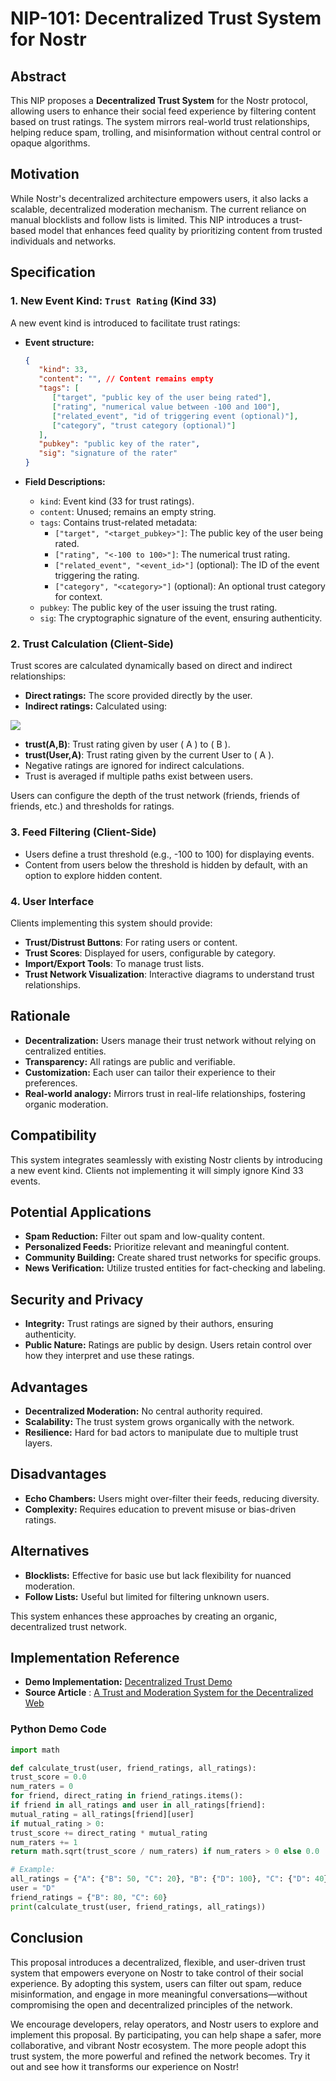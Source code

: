 # NIP-101: Decentralized Trust System for Nostr

## Abstract

This NIP proposes a **Decentralized Trust System** for the Nostr protocol, allowing users to enhance their social feed experience by filtering content based on trust ratings. The system mirrors real-world trust relationships, helping reduce spam, trolling, and misinformation without central control or opaque algorithms.

## Motivation

While Nostr's decentralized architecture empowers users, it also lacks a scalable, decentralized moderation mechanism. The current reliance on manual blocklists and follow lists is limited. This NIP introduces a trust-based model that enhances feed quality by prioritizing content from trusted individuals and networks.

## Specification

### 1. New Event Kind: `Trust Rating` (Kind 33)

A new event kind is introduced to facilitate trust ratings:

- **Event structure:**
  ```json
  {
     "kind": 33,
     "content": "", // Content remains empty
     "tags": [
        ["target", "public key of the user being rated"],
        ["rating", "numerical value between -100 and 100"],
        ["related_event", "id of triggering event (optional)"],
        ["category", "trust category (optional)"]
     ],
     "pubkey": "public key of the rater",
     "sig": "signature of the rater"
  }
  ```

- **Field Descriptions:**
  - `kind`: Event kind (33 for trust ratings).
  - `content`: Unused; remains an empty string.
  - `tags`: Contains trust-related metadata:
    - `["target", "<target_pubkey>"]`: The public key of the user being rated.
    - `["rating", "<-100 to 100>"]`: The numerical trust rating.
    - `["related_event", "<event_id>"]` (optional): The ID of the event triggering the rating.
    - `["category", "<category>"]` (optional): An optional trust category for context.
  - `pubkey`: The public key of the user issuing the trust rating.
  - `sig`: The cryptographic signature of the event, ensuring authenticity.


### 2. Trust Calculation (Client-Side)

Trust scores are calculated dynamically based on direct and indirect relationships:

- **Direct ratings:** The score provided directly by the user.
- **Indirect ratings:** Calculated using:

![](https://ipfs.copylaradio.com/ipfs/QmPtQxDk8pc8aGBwWNs38nTVP2Zg8Cb8Ag9s4xb35NtL93)


- **trust(A,B)**: Trust rating given by user ( A ) to ( B ).
- **trust(User,A)**: Trust rating given by the current User to ( A ).
- Negative ratings are ignored for indirect calculations.
- Trust is averaged if multiple paths exist between users.

Users can configure the depth of the trust network (friends, friends of friends, etc.) and thresholds for ratings.

### 3. Feed Filtering (Client-Side)

- Users define a trust threshold (e.g., -100 to 100) for displaying events.
- Content from users below the threshold is hidden by default, with an option to explore hidden content.

### 4. User Interface

Clients implementing this system should provide:
- **Trust/Distrust Buttons**: For rating users or content.
- **Trust Scores**: Displayed for users, configurable by category.
- **Import/Export Tools**: To manage trust lists.
- **Trust Network Visualization**: Interactive diagrams to understand trust relationships.

## Rationale

- **Decentralization:** Users manage their trust network without relying on centralized entities.
- **Transparency:** All ratings are public and verifiable.
- **Customization:** Each user can tailor their experience to their preferences.
- **Real-world analogy:** Mirrors trust in real-life relationships, fostering organic moderation.

## Compatibility

This system integrates seamlessly with existing Nostr clients by introducing a new event kind. Clients not implementing it will simply ignore Kind 33 events.

## Potential Applications

- **Spam Reduction:** Filter out spam and low-quality content.
- **Personalized Feeds:** Prioritize relevant and meaningful content.
- **Community Building:** Create shared trust networks for specific groups.
- **News Verification:** Utilize trusted entities for fact-checking and labeling.

## Security and Privacy

- **Integrity:** Trust ratings are signed by their authors, ensuring authenticity.
- **Public Nature:** Ratings are public by design. Users retain control over how they interpret and use these ratings.

## Advantages

- **Decentralized Moderation:** No central authority required.
- **Scalability:** The trust system grows organically with the network.
- **Resilience:** Hard for bad actors to manipulate due to multiple trust layers.

## Disadvantages

- **Echo Chambers:** Users might over-filter their feeds, reducing diversity.
- **Complexity:** Requires education to prevent misuse or bias-driven ratings.

## Alternatives

- **Blocklists:** Effective for basic use but lack flexibility for nuanced moderation.
- **Follow Lists:** Useful but limited for filtering unknown users.

This system enhances these approaches by creating an organic, decentralized trust network.

## Implementation Reference

- **Demo Implementation:** [Decentralized Trust Demo](https://github.com/adecentworld/decentralized-trust-demo)
- **Source Article** : [A Trust and Moderation System for the Decentralized Web](https://web.archive.org/web/20230324134924/https://adecentralizedworld.com/2020/06/a-trust-and-moderation-system-for-the-decentralized-web/)

### Python Demo Code

```python
import math

def calculate_trust(user, friend_ratings, all_ratings):
trust_score = 0.0
num_raters = 0
for friend, direct_rating in friend_ratings.items():
if friend in all_ratings and user in all_ratings[friend]:
mutual_rating = all_ratings[friend][user]
if mutual_rating > 0:
trust_score += direct_rating * mutual_rating
num_raters += 1
return math.sqrt(trust_score / num_raters) if num_raters > 0 else 0.0

# Example:
all_ratings = {"A": {"B": 50, "C": 20}, "B": {"D": 100}, "C": {"D": 40}}
user = "D"
friend_ratings = {"B": 80, "C": 60}
print(calculate_trust(user, friend_ratings, all_ratings))
```

## Conclusion

This proposal introduces a decentralized, flexible, and user-driven trust system that empowers everyone on Nostr to take control of their social experience. By adopting this system, users can filter out spam, reduce misinformation, and engage in more meaningful conversations—without compromising the open and decentralized principles of the network.

We encourage developers, relay operators, and Nostr users to explore and implement this proposal. By participating, you can help shape a safer, more collaborative, and vibrant Nostr ecosystem. The more people adopt this trust system, the more powerful and refined the network becomes. Try it out and see how it transforms our experience on Nostr!
